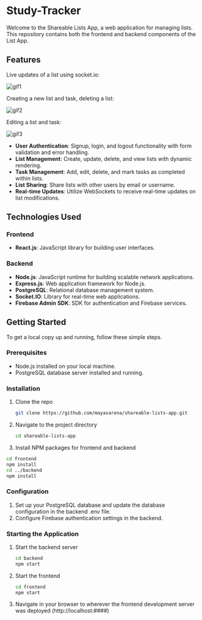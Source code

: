 # Study-Tracker
Welcome to the Shareable Lists App, a web application for managing lists. This repository contains both the frontend and backend components of the List App.

## Features
Live updates of a list using socket.io:

![gif1](https://github.com/mayasarena/shareable-lists-app/assets/42900077/50b4ad61-322a-489c-8928-86dcb38d2ff3)

Creating a new list and task, deleting a list:

![gif2](https://github.com/mayasarena/shareable-lists-app/assets/42900077/5ca46c14-e0ba-4b59-a9af-f9b6e90b0f52)

Editing a list and task:

![gif3](https://github.com/mayasarena/shareable-lists-app/assets/42900077/eeb04fbd-7a3f-4c99-a90d-1caa5949474e)

- **User Authentication**: Signup, login, and logout functionality with form validation and error handling.
- **List Management**: Create, update, delete, and view lists with dynamic rendering.
- **Task Management**: Add, edit, delete, and mark tasks as completed within lists.
- **List Sharing**: Share lists with other users by email or username.
- **Real-time Updates**: Utilize WebSockets to receive real-time updates on list modifications.


## Technologies Used

### Frontend
- **React.js**: JavaScript library for building user interfaces.

### Backend
- **Node.js**: JavaScript runtime for building scalable network applications.
- **Express.js**: Web application framework for Node.js.
- **PostgreSQL**: Relational database management system.
- **Socket.IO**: Library for real-time web applications.
- **Firebase Admin SDK**: SDK for authentication and Firebase services.

## Getting Started

To get a local copy up and running, follow these simple steps.

### Prerequisites

- Node.js installed on your local machine.
- PostgreSQL database server installed and running.

### Installation

1. Clone the repo
   ```sh
   git clone https://github.com/mayasarena/shareable-lists-app.git
   ```
2. Navigate to the project directory
      ```sh
   cd shareable-lists-app
   ```
3. Install NPM packages for frontend and backend
  ```sh
  cd frontend
  npm install
  cd ../backend
  npm install
  ```
### Configuration

1. Set up your PostgreSQL database and update the database configuration in the backend .env file.
2. Configure Firebase authentication settings in the backend.

### Starting the Application
1. Start the backend server
   ```sh
   cd backend
   npm start
   ```
2. Start the frontend
   ```sh
   cd frontend
   npm start
3. Navigate in your browser to wherever the frontend development server was deployed (http://localhost:####)

